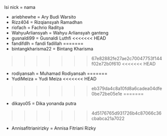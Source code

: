 Isi nick = nama

- ariebhewhe = Ary Budi Warsito
- Rizz404 = Rizqiansyah Ramadhan
- riofach = Fachrio Raditya
- WahyuArliansyah = Wahyu Arliansyah ganteng
- gusnaldi99 = Gusnaldi Luthfi
<<<<<<< HEAD
- fandifdlh = fandi fadillah
=======
- bintangkharisma22 = Bintang Kharisma
>>>>>>> 67e82882fe27ae2c70047753f144f02e72b0f610
<<<<<<< HEAD
- rodiyansah = Muhamad Rodiyansah
=======
- YudiMeiza = Yudi Meiza
<<<<<<< HEAD
>>>>>>> eb379da4c8a10fd8a6cadea04dfe0be72be05e1e
=======
- dikayo05 = Dika yonanda putra
>>>>>>> 4d5176765d931726b4c87066c36cbabca21a7022
- Annisafitrianirizky = Annisa Fitriani Rizky